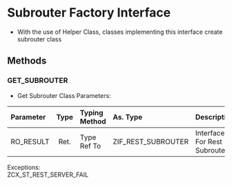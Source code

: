 # Subrouter Factory Interface
- With the use of Helper Class, classes implementing this interface create subrouter class

## Methods
### GET_SUBROUTER
- Get Subrouter Class
Parameters: <br>

| Parameter   | Type | Typing Method | As. Type               | Description                       | Other | 
| :---------- | :--: | :------------ | :--------------------- | :-------------------------------- | :---- | 
| RO_RESULT   | Ret. | Type Ref To   | ZIF_REST_SUBROUTER     | Interface For Rest Subrouter      | Value | 


Exceptions: <br>
ZCX_ST_REST_SERVER_FAIL
